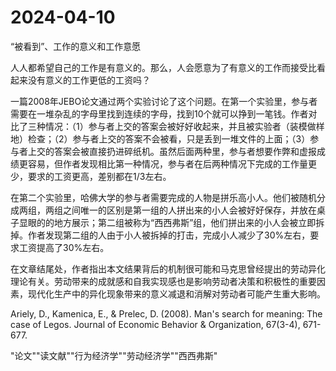 # 2024-04-10

“被看到”、工作的意义和工作意愿

人人都希望自己的工作是有意义的。那么，人会愿意为了有意义的工作而接受比看起来没有意义的工作更低的工资吗？

一篇2008年JEBO论文通过两个实验讨论了这个问题。在第一个实验里，参与者需要在一堆杂乱的字母里找到连续的字母，找到10个就可以挣到一笔钱。作者对比了三种情况：（1）参与者上交的答案会被好好收起来，并且被实验者（装模做样地）检查；（2）参与者上交的答案不会被看，只是丢到一堆文件的上面；（3）参与者上交的答案会被直接扔进碎纸机。虽然后面两种里，参与者想要作弊和虚报成绩更容易，但作者发现相比第一种情况，参与者在后两种情况下完成的工作量更少，要求的工资更高，差别都在1/3左右。

在第二个实验里，哈佛大学的参与者需要完成的人物是拼乐高小人。他们被随机分成两组，两组之间唯一的区别是第一组的人拼出来的小人会被好好保存，并放在桌子显眼的的地方展示；第二组被称为“西西弗斯”组，他们拼出来的小人会被立即拆掉。作者发现第二组的人由于小人被拆掉的打击，完成小人减少了30%左右，要求工资提高了30%左右。

在文章结尾处，作者指出本文结果背后的机制很可能和马克思曾经提出的劳动异化理论有关。劳动带来的成就感和自我实现感也是影响劳动者决策和积极性的重要因素，现代化生产中的异化现象带来的意义减退和消解对劳动者可能产生重大影响。

Ariely, D., Kamenica, E., & Prelec, D. (2008). Man's search for meaning: The case of Legos. Journal of Economic Behavior & Organization, 67(3-4), 671-677.

"论文""读文献""行为经济学""劳动经济学""西西弗斯"
